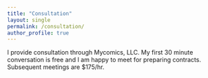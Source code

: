 ```yaml
---
title: "Consultation"
layout: single
permalink: /consultation/
author_profile: true
---
```


I provide consultation through Mycomics, LLC. My first 30 minute conversation
is free and I am happy to meet for preparing contracts. Subsequent meetings are
$175/hr. 
